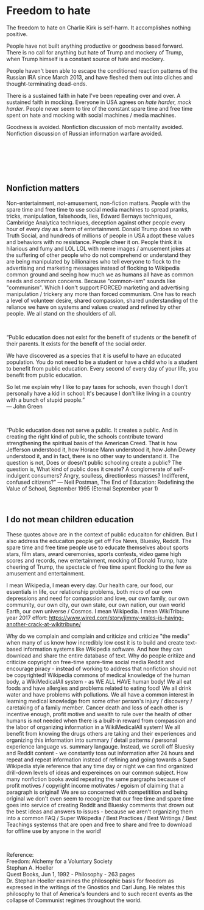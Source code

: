 # Freedom to hate

The freedom to hate on Charlie Kirk is self-harm. It accomplishes nothing positive.

People have not built anything productive or goodness based forward. There is no call for anything but hate of Trump and mockery of Trump, when Trump himself is a constant source of hate and mockery.

People haven't been able to escape the conditioned reaction patterns of the Russian IRA since March 2013, and have fleshed them out into cliches and thought-terminating dead-ends.

There is a sustained faith in hate I've been repeating over and over. A sustained faith in mocking. Everyone in USA agrees on *hate harder, mock harder*. People never seem to tire of the constant spare time and free time spent on hate and mocking with social machines / media machines.

Goodness is avoided. Nonfiction discussion of mob mentality avoided. Nonfiction discussion of Russian information warfare avoided.

&nbsp;

&nbsp;

&nbsp;

## Nonfiction matters

Non-entertainment, not-amusement, non-fiction matters. People with the spare time and free time to use social media machines to spread pranks, tricks, manipulation, falsehoods, lies, Edward Bernays techniques, Cambridge Analytica techniques, deception against other people every hour of every day as a form of entertainment. Donald Trump does so with Truth Social, and hundreds of millions of people in USA adopt these values and behaviors with no resistance. People cheer it on. People think it is hilarious and fumy and LOL LOL with meme images / amusement jokes at the suffering of other people who do not comprehend or understand they are being manipulated by billionaires who tell everyone to flock to the advertising and marketing messages instead of flocking to Wikipedia common ground and seeing how much we as humans all have as common needs and common concerns. Because "common-ism" sounds like "communism". Which I don't support FORCED marketing and advertising manipulation / trickery any more than forced communism. One has to reach a level of volunteer desire, shared compassion, shared understanding of the reliance we have on systems and values created and refined by other people. We all stand on the shoulders of all.


&nbsp;

“Public education does not exist for the benefit of students or the benefit of their parents. It exists for the benefit of the social order.

We have discovered as a species that it is useful to have an educated population. You do not need to be a student or have a child who is a student to benefit from public education. Every second of every day of your life, you benefit from public education.

So let me explain why I like to pay taxes for schools, even though I don't personally have a kid in school: It's because I don't like living in a country with a bunch of stupid people.”      
― John Green

&nbsp;

“Public education does not serve a public. It creates a public. And in creating the right kind of public, the schools contribute toward strengthening the spiritual basis of the American Creed. That is how Jefferson understood it, how Horace Mann understood it, how John Dewey understood it, and in fact, there is no other way to understand it. The question is not, Does or doesn't public schooling create a public? The question is, What kind of public does it create? A conglomerate of self-indulgent consumers? Angry, soulless, directionless masses? Indifferent, confused citizens?”
― Neil Postman, The End of Education: Redefining the Value of School, September 1995 (Eternal September year 1)

&nbsp;

## I do not mean children education

These quotes above are in the context of public educaiton for children. But I also address the educaiton people get off Fox News, Bluesky, Reddit. The spare time and free time people use to educate themselves about sports stars, film stars, award ceremonies, sports contests, video game high scores and records, new entertainment, mocking of Donald Trump, hate cheering of Trump, the spectacle of free time spent flocking to the few as amusement and entertainment.

I mean Wikipedia, I mean every day. Our health care, our food, our essentials in life, our relationship problems, both micro of our own depressions and need for compassion and love, our own family, our own community, our own city, our own state, our own nation, our own world Earth, our own universe / Cosmos. I mean Wikipedia. I mean WikiTribune year 2017 effort: https://www.wired.com/story/jimmy-wales-is-having-another-crack-at-wikitribune/

Why do we complain and complain and criticize and criticize "the media" when many of us know how incredibly low cost it is to build and create text-based information systems like Wikipedia software. And how they can download and share the entire database of text. Why do people critiize and criticize copyright on free-time spare-time social media Reddit and encourage piracy - instead of working to address that nonfiction should not be copyrighted! Wikipedia commons of medical knowledge of the human body, a WikiMedicalAll system - as WE ALL HAVE human body! We all eat foods and have allergies and problems related to eating food! We all drink water and have problems with pollutions. We all have a common interest in learning medical knowledge from some other person's injury / discovery / caretaking of a family member. Cancer death and loss of each other is incentive enough, profit motive and wealth to rule over the health of other humans is not needed when there is a built-in reward from compassion and the labor of organizing information in a WikiMedicalAll system! We all benefit from knowing the drugs others are taking and their experiences and organizing this information into summary / detail patterns / personal experience language vs. summary langauge. Instead, we scroll off Bluesky and Reddit content - we constantly toss out information after 24 hours and repeat and repeat information instead of refining and going towards a Super Wikipedia style reference that any time day or night we can find organized drill-down levels of ideas and expereinces on our common subject. How many nonfiction books avoid repeating the same pargraphs because of profit motives / copyright income motivates / egoism of claiming that a paragraph is original! We are so concerned with competitition and being original we don't even seem to recognize that our free time and spare time goes into service of creating Reddit and Bluesky comments that drown out the best ideas and answers to issues - because we aren't organizing them into a common FAQ / Super Wikipedia / Best Practices / Best Writings / Best Teachings systemss that are open and free to share and free to download for offline use by anyone in the world!


&nbsp;

Reference:    
Freedom: Alchemy for a Voluntary Society    
Stephan A. Hoeller      
Quest Books, Jun 1, 1992 - Philosophy - 263 pages     
Dr. Stephan Hoeller examines the philosophic basis for freedom as expressed in the writings of the Gnostics and Carl Jung. He relates this philosophy to that of America's founders and to such recent events as the collapse of Communist regimes throughout the world.
